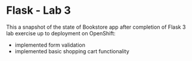 # Flask - Lab 3

This a snapshot of the state of Bookstore app after completion of Flask 3 lab exercise up to deployment on OpenShift:

* implemented form validation
* implemented basic shopping cart functionality
